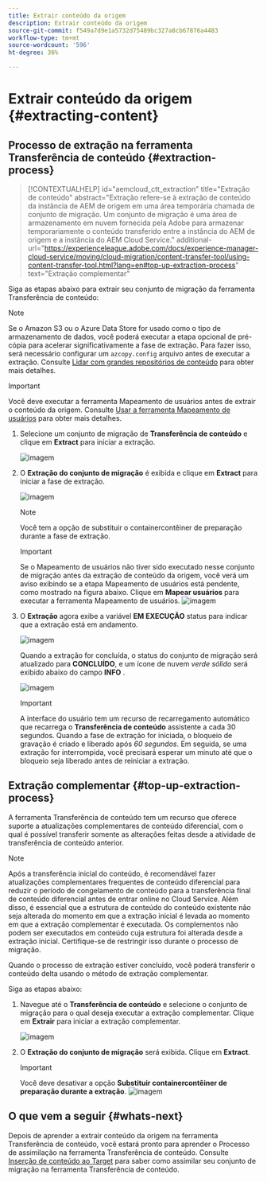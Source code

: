 ```yaml
---
title: Extrair conteúdo da origem
description: Extrair conteúdo da origem
source-git-commit: f549a7d9e1a5732d75489bc327a8cb67876a4483
workflow-type: tm+mt
source-wordcount: '596'
ht-degree: 36%

---
```



# Extrair conteúdo da origem {#extracting-content}

## Processo de extração na ferramenta Transferência de conteúdo {#extraction-process}

>[!CONTEXTUALHELP]
>id="aemcloud_ctt_extraction"
>title="Extração de conteúdo"
>abstract="Extração refere-se à extração de conteúdo da instância de AEM de origem em uma área temporária chamada de conjunto de migração. Um conjunto de migração é uma área de armazenamento em nuvem fornecida pela Adobe para armazenar temporariamente o conteúdo transferido entre a instância do AEM de origem e a instância do AEM Cloud Service."
>additional-url="https://experienceleague.adobe.com/docs/experience-manager-cloud-service/moving/cloud-migration/content-transfer-tool/using-content-transfer-tool.html?lang=en#top-up-extraction-process" text="Extração complementar"


Siga as etapas abaixo para extrair seu conjunto de migração da ferramenta Transferência de conteúdo:
>[!NOTE]
>Se o Amazon S3 ou o Azure Data Store for usado como o tipo de armazenamento de dados, você poderá executar a etapa opcional de pré-cópia para acelerar significativamente a fase de extração. Para fazer isso, será necessário configurar um `azcopy.config` arquivo antes de executar a extração. Consulte [Lidar com grandes repositórios de conteúdo](https://experienceleague.adobe.com/docs/experience-manager-cloud-service/moving/cloud-migration/content-transfer-tool/handling-large-content-repositories.html?lang=en) para obter mais detalhes.

>[!IMPORTANT]
>Você deve executar a ferramenta Mapeamento de usuários antes de extrair o conteúdo da origem. Consulte [Usar a ferramenta Mapeamento de usuários](https://experienceleague.adobe.com/docs/experience-manager-cloud-service/moving/cloud-migration/content-transfer-tool/user-mapping-tool/using-user-mapping-tool.html?lang=en) para obter mais detalhes.

1. Selecione um conjunto de migração de **Transferência de conteúdo** e clique em **Extract** para iniciar a extração.

   ![imagem](/help/move-to-cloud-service/content-transfer-tool/assets-ctt/extraction-01.png)

1. O **Extração do conjunto de migração** é exibida e clique em **Extract** para iniciar a fase de extração.

   ![imagem](/help/move-to-cloud-service/content-transfer-tool/assets-ctt/extraction-02.png)

   >[!NOTE]
   >Você tem a opção de substituir o containercontêiner de preparação durante a fase de extração.

   >[!IMPORTANT]
   >Se o Mapeamento de usuários não tiver sido executado nesse conjunto de migração antes da extração de conteúdo da origem, você verá um aviso exibindo se a etapa Mapeamento de usuários está pendente, como mostrado na figura abaixo. Clique em **Mapear usuários** para executar a ferramenta Mapeamento de usuários.
   >![imagem](/help/move-to-cloud-service/content-transfer-tool/assets-ctt/user-mapping-extract.png)

1. O **Extração** agora exibe a variável **EM EXECUÇÃO** status para indicar que a extração está em andamento.

   ![imagem](/help/move-to-cloud-service/content-transfer-tool/assets-ctt/extraction-03.png)

   Quando a extração for concluída, o status do conjunto de migração será atualizado para **CONCLUÍDO**, e um ícone de nuvem *verde sólido* será exibido abaixo do campo **INFO** .

   ![imagem](/help/move-to-cloud-service/content-transfer-tool/assets-ctt/extraction-04.png)

   >[!IMPORTANT]
   >A interface do usuário tem um recurso de recarregamento automático que recarrega o **Transferência de conteúdo** assistente a cada 30 segundos.
   >Quando a fase de extração for iniciada, o bloqueio de gravação é criado e liberado após *60 segundos*. Em seguida, se uma extração for interrompida, você precisará esperar um minuto até que o bloqueio seja liberado antes de reiniciar a extração.

## Extração complementar {#top-up-extraction-process}

A ferramenta Transferência de conteúdo tem um recurso que oferece suporte a atualizações complementares de conteúdo diferencial, com o qual é possível transferir somente as alterações feitas desde a atividade de transferência de conteúdo anterior.

>[!NOTE]
>Após a transferência inicial do conteúdo, é recomendável fazer atualizações complementares frequentes de conteúdo diferencial para reduzir o período de congelamento de conteúdo para a transferência final de conteúdo diferencial antes de entrar online no Cloud Service.
>Além disso, é essencial que a estrutura de conteúdo do conteúdo existente não seja alterada do momento em que a extração inicial é levada ao momento em que a extração complementar é executada. Os complementos não podem ser executados em conteúdo cuja estrutura foi alterada desde a extração inicial. Certifique-se de restringir isso durante o processo de migração.

Quando o processo de extração estiver concluído, você poderá transferir o conteúdo delta usando o método de extração complementar.

Siga as etapas abaixo:

1. Navegue até o **Transferência de conteúdo** e selecione o conjunto de migração para o qual deseja executar a extração complementar. Clique em **Extrair** para iniciar a extração complementar.

   ![imagem](/help/move-to-cloud-service/content-transfer-tool/assets-ctt/extraction-05.png)

1. O **Extração do conjunto de migração** será exibida. Clique em **Extract**.

   >[!IMPORTANT]
   >Você deve desativar a opção **Substituir containercontêiner de preparação durante a extração**.
   >![imagem](/help/move-to-cloud-service/content-transfer-tool/assets-ctt/extraction-06.png)


## O que vem a seguir {#whats-next}

Depois de aprender a extrair conteúdo da origem na ferramenta Transferência de conteúdo, você estará pronto para aprender o Processo de assimilação na ferramenta Transferência de conteúdo. Consulte [Inserção de conteúdo ao Target](/help/move-to-cloud-service/content-transfer-tool/using-content-transfer-tool/ingesting-content.md) para saber como assimilar seu conjunto de migração na ferramenta Transferência de conteúdo.
